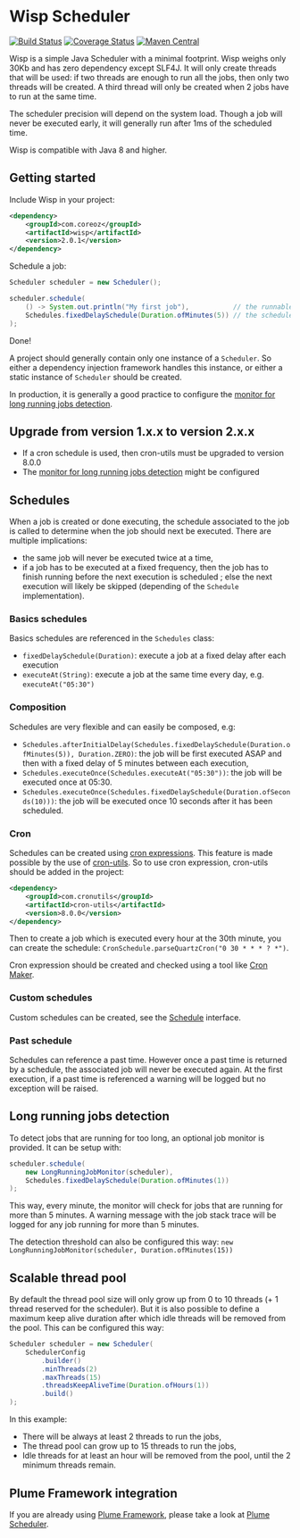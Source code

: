 Wisp Scheduler
==============

[![Build Status](https://travis-ci.org/Coreoz/Wisp.svg?branch=master)](https://travis-ci.org/Coreoz/Wisp)
[![Coverage Status](https://coveralls.io/repos/github/Coreoz/Wisp/badge.svg?branch=master)](https://coveralls.io/github/Coreoz/Wisp?branch=master)
[![Maven Central](https://maven-badges.herokuapp.com/maven-central/com.coreoz/wisp/badge.svg)](https://maven-badges.herokuapp.com/maven-central/com.coreoz/wisp)

Wisp is a simple Java Scheduler with a minimal footprint.
Wisp weighs only 30Kb and has zero dependency except SLF4J.
It will only create threads that will be used: if two threads are enough to run all the jobs,
then only two threads will be created.
A third thread will only be created when 2 jobs have to run at the same time.

The scheduler precision will depend on the system load.
Though a job will never be executed early, it will generally run after 1ms of the scheduled time.

Wisp is compatible with Java 8 and higher.

Getting started
---------------

Include Wisp in your project:
```xml
<dependency>
    <groupId>com.coreoz</groupId>
    <artifactId>wisp</artifactId>
    <version>2.0.1</version>
</dependency>
```

Schedule a job:
```java
Scheduler scheduler = new Scheduler();

scheduler.schedule(
    () -> System.out.println("My first job"),           // the runnable to be scheduled
    Schedules.fixedDelaySchedule(Duration.ofMinutes(5)) // the schedule associated to the runnable
);
```
Done!

A project should generally contain only one instance of a `Scheduler`.
So either a dependency injection framework handles this instance,
or either a static instance of `Scheduler` should be created.

In production, it is generally a good practice to configure the
[monitor for long running jobs detection](#long-running-jobs-detection).

Upgrade from version 1.x.x to version 2.x.x
-------------------------------------------
- If a cron schedule is used, then cron-utils must be upgraded to version 8.0.0
- The [monitor for long running jobs detection](#long-running-jobs-detection) might be configured

Schedules
---------

When a job is created or done executing, the schedule associated to the job
is called to determine when the job should next be executed.
There are multiple implications:
- the same job will never be executed twice at a time,
- if a job has to be executed at a fixed frequency,
then the job has to finish running before the next execution is scheduled ;
else the next execution will likely be skipped (depending of the `Schedule` implementation). 

### Basics schedules
Basics schedules are referenced in the `Schedules` class:
- `fixedDelaySchedule(Duration)`: execute a job at a fixed delay after each execution
- `executeAt(String)`: execute a job at the same time every day, e.g. `executeAt("05:30")`

### Composition
Schedules are very flexible and can easily be composed, e.g:
- `Schedules.afterInitialDelay(Schedules.fixedDelaySchedule(Duration.ofMinutes(5)), Duration.ZERO)`:
the job will be first executed ASAP and then with a fixed delay of 5 minutes between each execution,
- `Schedules.executeOnce(Schedules.executeAt("05:30"))`: the job will be executed once at 05:30.
- `Schedules.executeOnce(Schedules.fixedDelaySchedule(Duration.ofSeconds(10)))`:
the job will be executed once 10 seconds after it has been scheduled.

### Cron
Schedules can be created using [cron expressions](https://en.wikipedia.org/wiki/Cron#CRON_expression).
This feature is made possible by the use of [cron-utils](https://github.com/jmrozanec/cron-utils).
So to use cron expression, cron-utils should be added in the project:
```xml
<dependency>
    <groupId>com.cronutils</groupId>
    <artifactId>cron-utils</artifactId>
    <version>8.0.0</version>
</dependency>
```
Then to create a job which is executed every hour at the 30th minute,
you can create the schedule: `CronSchedule.parseQuartzCron("0 30 * * * ? *")`.

Cron expression should be created and checked using a tool like [Cron Maker](http://www.cronmaker.com/).

### Custom schedules
Custom schedules can be created,
see the [Schedule](src/main/java/com/coreoz/wisp/schedule/Schedule.java) interface.

### Past schedule
Schedules can reference a past time.
However once a past time is returned by a schedule,
the associated job will never be executed again.
At the first execution, if a past time is referenced a warning will be logged
but no exception will be raised.

Long running jobs detection
---------------------------

To detect jobs that are running for too long, an optional job monitor is provided.
It can be setup with:
```java
scheduler.schedule(
    new LongRunningJobMonitor(scheduler),
    Schedules.fixedDelaySchedule(Duration.ofMinutes(1))
);
```
This way, every minute, the monitor will check for jobs that are running for more than 5 minutes.
A warning message with the job stack trace will be logged for any job running for more than 5 minutes.

The detection threshold can also be configured this way: `new LongRunningJobMonitor(scheduler, Duration.ofMinutes(15))`

Scalable thread pool
--------------------

By default the thread pool size will only grow up from 0 to 10 threads (+ 1 thread reserved for the scheduler).
But it is also possible to define a maximum keep alive duration after which idle threads will be removed from the pool.
This can be configured this way:
```java
Scheduler scheduler = new Scheduler(
    SchedulerConfig
        .builder()
        .minThreads(2)
        .maxThreads(15)
        .threadsKeepAliveTime(Duration.ofHours(1))
        .build()
);
```
In this example:
- There will be always at least 2 threads to run the jobs,
- The thread pool can grow up to 15 threads to run the jobs,
- Idle threads for at least an hour will be removed from the pool, until the 2 minimum threads remain.  

Plume Framework integration
---------------------------

If you are already using [Plume Framework](https://github.com/Coreoz/Plume),
please take a look at [Plume Scheduler](https://github.com/Coreoz/Plume/tree/master/plume-scheduler).

